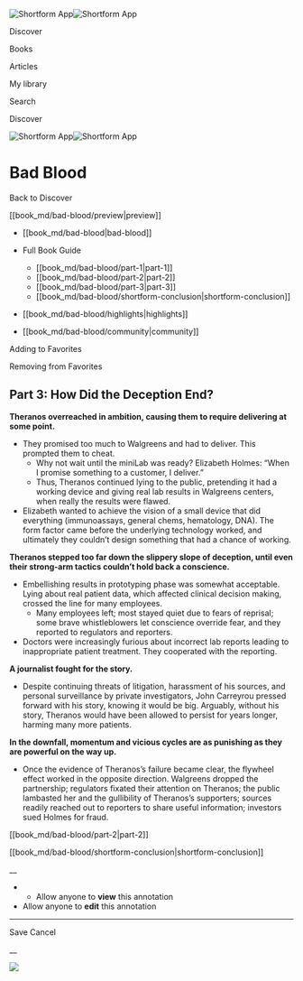 ![Shortform App](/img/logo.36a2399e.svg)![Shortform App](/img/logo-dark.70c1b072.svg)

Discover

Books

Articles

My library

Search

Discover

![Shortform App](/img/logo.36a2399e.svg)![Shortform App](/img/logo-dark.70c1b072.svg)

# Bad Blood

Back to Discover

[[book_md/bad-blood/preview|preview]]

  * [[book_md/bad-blood|bad-blood]]
  * Full Book Guide

    * [[book_md/bad-blood/part-1|part-1]]
    * [[book_md/bad-blood/part-2|part-2]]
    * [[book_md/bad-blood/part-3|part-3]]
    * [[book_md/bad-blood/shortform-conclusion|shortform-conclusion]]
  * [[book_md/bad-blood/highlights|highlights]]
  * [[book_md/bad-blood/community|community]]



Adding to Favorites 

Removing from Favorites 

## Part 3: How Did the Deception End?

**Theranos overreached in ambition, causing them to require delivering at some point.**

  * They promised too much to Walgreens and had to deliver. This prompted them to cheat.
    * Why not wait until the miniLab was ready? Elizabeth Holmes: “When I promise something to a customer, I deliver.”
    * Thus, Theranos continued lying to the public, pretending it had a working device and giving real lab results in Walgreens centers, when really the results were flawed.
  * Elizabeth wanted to achieve the vision of a small device that did everything (immunoassays, general chems, hematology, DNA). The form factor came before the underlying technology worked, and ultimately they couldn’t design something that had a chance of working.



**Theranos stepped too far down the slippery slope of deception, until even their strong-arm tactics couldn’t hold back a conscience.**

  * Embellishing results in prototyping phase was somewhat acceptable. Lying about real patient data, which affected clinical decision making, crossed the line for many employees. 
    * Many employees left; most stayed quiet due to fears of reprisal; some brave whistleblowers let conscience override fear, and they reported to regulators and reporters.
  * Doctors were increasingly furious about incorrect lab reports leading to inappropriate patient treatment. They cooperated with the reporting.



**A journalist fought for the story.**

  * Despite continuing threats of litigation, harassment of his sources, and personal surveillance by private investigators, John Carreyrou pressed forward with his story, knowing it would be big. Arguably, without his story, Theranos would have been allowed to persist for years longer, harming many more patients.



**In the downfall, momentum and vicious cycles are as punishing as they are powerful on the way up.**

  * Once the evidence of Theranos’s failure became clear, the flywheel effect worked in the opposite direction. Walgreens dropped the partnership; regulators fixated their attention on Theranos; the public lambasted her and the gullibility of Theranos’s supporters; sources readily reached out to reporters to share useful information; investors sued Holmes for fraud.



[[book_md/bad-blood/part-2|part-2]]

[[book_md/bad-blood/shortform-conclusion|shortform-conclusion]]

__

  *   * Allow anyone to **view** this annotation
  * Allow anyone to **edit** this annotation



* * *

Save Cancel

__




![](https://bat.bing.com/action/0?ti=56018282&Ver=2&mid=efa3dd69-9879-4c0a-b324-7d300f7ba77e&sid=201ffde0635411ee902411d77b750559&vid=20202bf0635411ee9ac03f2e618b0b9f&vids=0&msclkid=N&pi=0&lg=en-US&sw=800&sh=600&sc=24&nwd=1&tl=Shortform%20%7C%20Bad%20Blood&p=https%3A%2F%2Fwww.shortform.com%2Fapp%2Fbook%2Fbad-blood%2Fpart-3&r=&lt=529&evt=pageLoad&sv=1&rn=862328)
